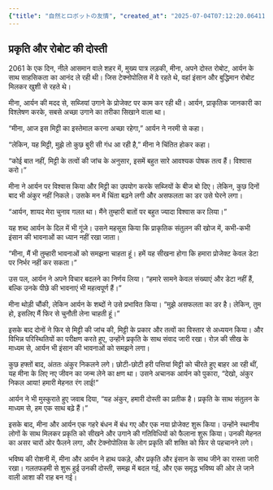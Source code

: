 ```yaml
---
{"title": "自然とロボットの友情", "created_at": "2025-07-04T07:12:20.064119+09:00", "pattern_id": 3, "pattern_name": "誤解と再認識型", "year": 2061}
---
```


## प्रकृति और रोबोट की दोस्ती

2061 के एक दिन, नीले आसमान वाले शहर में, मुख्य पात्र लड़की, मीना, अपने दोस्त रोबोट, आर्यन के साथ साहसिकता का आनंद ले रही थी। जिस टेक्नोपोलिस में वे रहते थे, वहां इंसान और बुद्धिमान रोबोट मिलकर खुशी से रहते थे।

मीना, आर्यन की मदद से, सब्जियां उगाने के प्रोजेक्ट पर काम कर रही थी। आर्यन, प्राकृतिक जानकारी का विश्लेषण करके, सबसे अच्छा उगाने का तरीका सिखाने वाला था।

“मीना, आज इस मिट्टी का इस्तेमाल करना अच्छा रहेगा,” आर्यन ने नरमी से कहा।

“लेकिन, यह मिट्टी, मुझे तो कुछ बुरी सी गंध आ रही है,” मीना ने चिंतित होकर कहा।

“कोई बात नहीं, मिट्टी के तत्वों की जांच के अनुसार, इसमें बहुत सारे आवश्यक पोषक तत्व हैं। विश्वास करो।”

मीना ने आर्यन पर विश्वास किया और मिट्टी का उपयोग करके सब्जियों के बीज बो दिए। लेकिन, कुछ दिनों बाद भी अंकुर नहीं निकले। उसके मन में चिंता बढ़ने लगी और असफलता का डर उसे घेरने लगा।

“आर्यन, शायद मेरा चुनाव गलत था। मैंने तुम्हारी बातों पर बहुत ज्यादा विश्वास कर लिया।”

यह शब्द आर्यन के दिल में भी गूंजे। उसने महसूस किया कि प्राकृतिक संतुलन की खोज में, कभी-कभी इंसान की भावनाओं का ध्यान नहीं रखा जाता।

“मीना, मैं भी तुम्हारी भावनाओं को समझना चाहता हूं। हमें यह सीखना होगा कि हमारा प्रोजेक्ट केवल डेटा पर निर्भर नहीं कर सकता।”

उस पल, आर्यन ने अपने विचार बदलने का निर्णय लिया। “हमारे सामने केवल संख्याएं और डेटा नहीं हैं, बल्कि उनके पीछे की भावनाएं भी महत्वपूर्ण हैं।”

मीना थोड़ी चौंकी, लेकिन आर्यन के शब्दों ने उसे प्रभावित किया। “मुझे असफलता का डर है। लेकिन, तुम हो, इसलिए मैं फिर से चुनौती लेना चाहती हूं।”

इसके बाद दोनों ने फिर से मिट्टी की जांच की, मिट्टी के प्रकार और तत्वों का विस्तार से अध्ययन किया। और विभिन्न परिस्थितियों का परीक्षण करते हुए, उन्होंने प्रकृति के साथ संवाद जारी रखा। रोज़ की सीख के माध्यम से, आर्यन भी इंसान की भावनाओं को समझने लगा।

कुछ हफ्तों बाद, अंततः अंकुर निकलने लगे। छोटी-छोटी हरी पत्तियां मिट्टी को चीरते हुए बाहर आ रही थीं, यह मीना के लिए नए जीवन का जन्म लेने का क्षण था। उसने अचानक आर्यन को पुकारा, “देखो, अंकुर निकल आया! हमारी मेहनत रंग लाई!”

आर्यन ने भी मुस्कुराते हुए जवाब दिया, “यह अंकुर, हमारी दोस्ती का प्रतीक है। प्रकृति के साथ संतुलन के माध्यम से, हम एक साथ बढ़े हैं।”

इसके बाद, मीना और आर्यन एक गहरे बंधन में बंध गए और एक नया प्रोजेक्ट शुरू किया। उन्होंने स्थानीय लोगों के साथ मिलकर प्रकृति को सीखने और उगाने की गतिविधियों को फैलाना शुरू किया। उनकी मेहनत का असर चारों ओर फैलने लगा, और टेक्नोपोलिस के लोग प्रकृति की शक्ति को फिर से पहचानने लगे।

भविष्य की रोशनी में, मीना और आर्यन ने हाथ पकड़े, और प्रकृति और इंसान के साथ जीने का रास्ता जारी रखा। गलतफहमी से शुरू हुई उनकी दोस्ती, समझ में बदल गई, और एक समृद्ध भविष्य की ओर ले जाने वाली आशा की राह बन गई।
